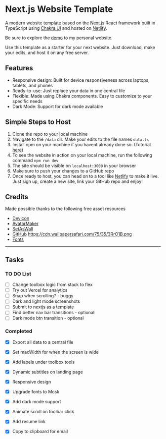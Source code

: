 # Next.js Website Template

A modern website template based on the [Next.js](https://nextjs.org/) React framework built in TypeScript using [Chakra UI](https://chakra-ui.com/) and hosted on [Netlify](https://www.netlify.com/).

Be sure to explore the [demo](https://www.vihagupta.com/) to my personal website.

Use this template as a starter for your next website. Just download, make your edits, and host it on any free server. 

## Features
 - Responsive design: Built for device responsiveness across laptops, tablets, and phones
 - Ready-to-use: Just replace your data in one central file
 - Flexible: Made using Chakra components. Easy to customize to your specific needs
 - Dark Mode: Support for dark mode available

## Simple Steps to Host
1. Clone the repo to your local machine
2. Navigate to the ```/data``` dir. Make your edits to the file names ```data.ts```
3. Install npm on your machine if you havent already done so. (Tutorial [here](https://phoenixnap.com/kb/install-node-js-npm-on-windows))
4. To see the website in action on your local machine, run the following command
    ```npm run dev```
5. The site should be visible on ```localhost:3000``` in your browser
6. Make sure to push your changes to a GitHub repo
7. Once ready to host, you can head on to a tool like [Netlify](https://www.netlify.com/) to make it live. Just sign up, create a new site, link your GitHub repo and enjoy!

## Credits
Made possible thanks to the following free asset resources
 - [Devicon](https://devicon.dev/)
 - [AvatarMaker](https://avatarmaker.net/)
 - [SetAsWall](https://www.setaswall.com/gradient-wallpapers/gradient-phone-wallpaper-043/)
 - [GitHub](https://github.com/brave/brave-browser/issues/8061)
 https://cdn.wallpapersafari.com/75/35/3RrO1B.png
 - [Fonts](https://www.cufonfonts.com/font/mosk)

 ---

## Tasks

### TO DO List
- [ ] Change toolbox logic from stack to flex
- [ ] Try out Vercel for analytics
- [ ] Snap when scrolling? - buggy 
- [ ] Dark and light mode screenshots
- [ ] Submit to nextjs as a template
- [ ] Find better nav bar transitions - optional
- [ ] Dark mode btn transition - optional

### Completed
- [x] Export all data to a central file
- [x] Set maxWidth for when the screen is wide
- [x] Add labels under toolbox tools
- [x] Dynamic subtitles on landing page
- [x] Responsive design
- [x] Upgrade fonts to Mosk
- [x] Add dark mode support
- [x] Animate scroll on toolbar click
- [x] Add resume link
- [x] Copy to clipboard for email


